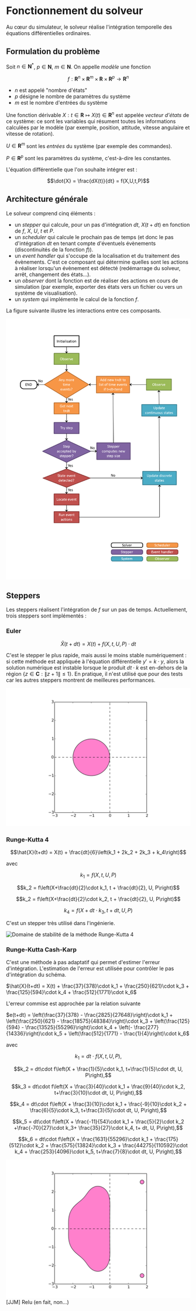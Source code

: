 # Fonctionnement du solveur

Au cœur du simulateur, le solveur réalise l'intégration temporelle des équations
différentielles ordinaires.

## Formulation du problème

Soit $`n\in\mathbf{N}^*`$, $`p\in\mathbf{N}`$, $`m\in\mathbf{N}`$.
On appelle *modèle* une fonction

```math
f:\mathbf{R}^n\times\mathbf{R}^m\times\mathbf{R}\times\mathbf{R}^p\rightarrow\mathbf{R}^n
```

- $`n`$ est appelé "nombre d'états"
- $`p`$ désigne le nombre de paramètres du système
- $`m`$ est le nombre d'entrées du système

Une fonction dérivable $`X:t\in\mathbf{R}\mapsto X(t)\in\mathbf{R}^n`$ est
appelée *vecteur d'états* de ce système: ce sont les variables qui
résument toutes les informations calculées par le modèle (par exemple,
position, attitude, vitesse angulaire et vitesse de rotation).

$`U\in\mathbf{R}^m`$ sont les *entrées* du système (par exemple des commandes).

$`P\in\mathbf{R}^p`$ sont les paramètres du système, c'est-à-dire les constantes.

L'équation différentielle que l'on souhaite intégrer est :

```math
\dot{X} = \frac{dX(t)}{dt} = f(X,U,t,P)
```

## Architecture générale

Le solveur comprend cinq éléments :

- un *stepper* qui calcule, pour un pas d'intégration $`dt`$, $`X(t+dt)`$ en
fonction de $`f`$, $`X`$, $`U`$, $`t`$ et $`P`$.
- un *scheduler* qui calcule le prochain pas de temps (et donc le pas
d'intégration $`dt`$ en tenant compte d'éventuels évènements (discontinuités de
la fonction $`f`$)).
- un *event handler* qui s'occupe de la localisation et du traitement des
évènements. C'est ce composant qui détermine quelles sont les actions à
réaliser lorsqu'un évènement est détecté (redémarrage du solveur, arrêt,
changement des états...).
- un *observer* dont la fonction est de réaliser des actions en cours de
simulation (par exemple, exporter des états vers un fichier ou vers un système
de visualisation).
- un *system* qui implémente le calcul de la fonction $`f`$.

La figure suivante illustre les interactions entre ces composants.

![](images/solver.svg "Fonctionnement du solveur")

## Steppers

Les steppers réalisent l'intégration de $`f`$ sur un pas de temps. Actuellement,
trois steppers sont implémentés :

### Euler


```math
\hat{X}(t+dt) = X(t) + f(X,t,U,P)\cdot dt
```

C'est le stepper le plus rapide, mais aussi le moins stable
numériquement : si cette méthode est appliquée à l'équation différentielle
$`y'=k\cdot y`$, alors la solution numérique est instable lorsque le produit $`dt\cdot k`$
est en-dehors de la région $`\left\{z\in\mathbf{C} : \left\|z+1\right\| \leq
1\right\}`$.
En pratique, il n'est utilisé que pour des tests car les autres steppers
montrent de meilleures performances.

![](images/euler_stability.svg "Domaine de stabilité de la méthode d'Euler")

### Runge-Kutta 4


```math
\hat{X}(t+dt) = X(t) + \frac{dt}{6}\left(k_1 + 2k_2 + 2k_3 + k_4\right)
```

avec

```math
k_1 = f(X, t, U, P)
```


```math
k_2 = f\left(X+\frac{dt}{2}\cdot k_1, t + \frac{dt}{2}, U, P\right)
```


```math
k_2 = f\left(X+\frac{dt}{2}\cdot k_2, t + \frac{dt}{2}, U, P\right)
```


```math
k_4 = f\left(X+dt\cdot k_3, t+dt, U, P\right)
```


C'est un stepper très utilisé dans l'ingénierie.

![](images/runge_kutta_4_stability.svg "Domaine de stabilité de la méthode Runge-Kutta
4")

### Runge-Kutta Cash-Karp

C'est une méthode à pas adaptatif qui permet d'estimer l'erreur d'intégration.
L'estimation de l'erreur est utilisée pour contrôler le pas d'intégration du schéma.

$`\hat{X}(t+dt) = X(t) + \frac{37}{378}\cdot k_1 + \frac{250}{621}\cdot k_3 +
\frac{125}{594}\cdot k_4 + \frac{512}{1771}\cdot k_6`$

L'erreur commise est approchée par la relation suivante

$`e(t+dt) = \left(\frac{37}{378} - \frac{2825}{27648}\right)\cdot k_1 +
            \left(\frac{250}{621} - \frac{18575}{48384}\right)\cdot k_3 +
            \left(\frac{125}{594} - \frac{13525}{55296}\right)\cdot k_4 +
            \left(- \frac{277}{14336}\right)\cdot k_5 +
            \left(\frac{512}{1771} - \frac{1}{4}\right)\cdot k_6`$

avec

```math
k_1 = dt\cdot f\left(X, t, U, P\right),
```

```math
k_2 = dt\cdot f\left(X + \frac{1}{5}\cdot k_1, t+\frac{1}{5}\cdot dt, U, P\right),
```

```math
k_3 = dt\cdot f\left(X + \frac{3}{40}\cdot k_1 + \frac{9}{40}\cdot k_2, t+\frac{3}{10}\cdot dt, U, P\right),
```

```math
k_4 = dt\cdot f\left(X + \frac{3}{10}\cdot k_1 + \frac{-9}{10}\cdot k_2 + \frac{6}{5}\cdot k_3, t+\frac{3}{5}\cdot dt, U, P\right),
```

```math
k_5 = dt\cdot f\left(X + \frac{-11}{54}\cdot k_1 + \frac{5}{2}\cdot k_2 +\frac{-70}{27}\cdot k_3+ \frac{35}{27}\cdot k_4, t+ dt, U, P\right),
```

```math
k_6 = dt\cdot f\left(X + \frac{1631}{55296}\cdot k_1 + \frac{175}{512}\cdot k_2 + \frac{575}{13824}\cdot k_3 + \frac{44275}{110592}\cdot k_4  + \frac{253}{4096}\cdot k_5, t+\frac{7}{8}\cdot dt, U, P\right),
```

![](images/runge_kutta_cash_karp_stability.svg "Domaine de stabilité de la méthode de Runge-Kutta Cash-Karp")
<comment>[JJM] Relu (en fait, non...) </comment>
